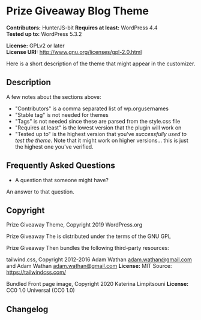 # Prize Giveaway Blog Theme

**Contributors:**  HunterJS-bit
**Requires at least:** WordPress 4.4  
**Tested up to:** WordPress 5.3.2  

**License:** GPLv2 or later  
**License URI:** http://www.gnu.org/licenses/gpl-2.0.html  

Here is a short description of the theme that might appear in the customizer.

## Description

 
A few notes about the sections above:
 
*   "Contributors" is a comma separated list of wp.orgusernames
*   "Stable tag" is not needed for themes
*   "Tags" is not needed since these are parsed from the style.css file
*   "Requires at least" is the lowest version that the plugin will work on
*   "Tested up to" is the highest version that you've *successfully used to test the theme*. Note that it might work on
higher versions... this is just the highest one you've verified.


## Frequently Asked Questions

* A question that someone might have?
 
An answer to that question.


## Copyright

Prize Giveaway Theme, Copyright 2019 WordPress.org

Prize Giveaway The is distributed under the terms of the GNU GPL

Prize Giveaway Then bundles the following third-party resources:

tailwind.css, Copyright 2012-2016 Adam Wathan <adam.wathan@gmail.com> and Adam Wathan <adam.wathan@gmail.com>
**License:** MIT
Source: https://tailwindcss.com/

Bundled Front page image, Copyright 2020 Katerina Limpitsouni
**License:** CC0 1.0 Universal (CC0 1.0)

## Changelog

